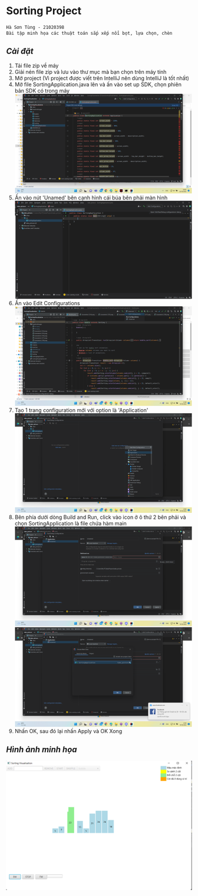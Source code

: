 # Sorting Project
```
Hà Sơn Tùng - 21020398
Bài tập minh họa các thuật toán sắp xếp nổi bọt, lựa chọn, chèn
```

## *Cài đặt*
1. Tải file zip về máy
2. Giải nén file zip và lưu vào thư mục mà bạn chọn trên máy tính
3. Mở project (Vì project được viết trên IntelliJ nên dùng IntelliJ là tốt nhất)
4. Mở file SortingApplication.java lên và ấn vào set up SDK, chọn phiên bản SDK có trong máy
![](ReadmeImages/Pic6.png)
5. Ấn vào nút 'Unamed' bên cạnh hình cái búa bên phải màn hình
![](ReadmeImages/Pic1.png)
6. Ấn vào Edit Configurations
![](ReadmeImages/Pic2.png)
7. Tạo 1 trang configuration mới với option là 'Application'
![](ReadmeImages/Pic3.png)
8. Bên phía dưới dòng Build and Run, click vào icon ở ô thứ 2 bên phải và chọn SortingApplication 
là file chứa hàm main
![](ReadmeImages/Pic4.png)
![](ReadmeImages/Pic5.png)
9. Nhấn OK, sau đó lại nhấn Apply và OK
Xong

## *Hình ảnh minh họa*
![](ReadmeImages/minhhoa.png)